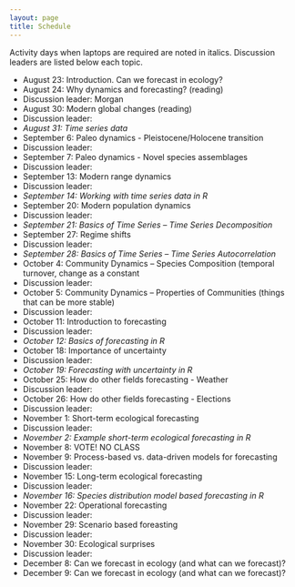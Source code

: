 ```yaml
---
layout: page
title: Schedule
---
```

Activity days when laptops are required are noted in italics. Discussion leaders are listed below each topic.
* August 23: Introduction. Can we forecast in ecology?
* August 24: Why dynamics and forecasting? (reading)
 * Discussion leader: Morgan
* August 30: Modern global changes (reading)
 * Discussion leader:
* *August 31: Time series data* 
* September 6: Paleo dynamics - Pleistocene/Holocene transition
 * Discussion leader:
* September 7: Paleo dynamics - Novel species assemblages
 * Discussion leader:
* September 13: Modern range dynamics
 * Discussion leader:
* *September 14: Working with time series data in R*
* September 20: Modern population dynamics
 * Discussion leader:
* *September 21: Basics of Time Series – Time Series Decomposition*
* September 27: Regime shifts
 * Discussion leader:
* *September 28: Basics of Time Series – Time Series Autocorrelation*
* October 4: Community Dynamics – Species Composition (temporal turnover, change
as a constant
 * Discussion leader:
* October 5: Community Dynamics – Properties of Communities (things that can be
more stable)
 * Discussion leader:
* October 11: Introduction to forecasting
 * Discussion leader:
* *October 12: Basics of forecasting in R*
* October 18: Importance of uncertainty
 * Discussion leader:
* *October 19: Forecasting with uncertainty in R*
* October 25: How do other fields forecasting - Weather
 * Discussion leader:
* October 26: How do other fields forecasting - Elections
 * Discussion leader:
* November 1: Short-term ecological forecasting
 * Discussion leader:
* *November 2: Example short-term ecological forecasting in R*
* November 8: VOTE! NO CLASS
* November 9: Process-based vs. data-driven models for forecasting
 * Discussion leader:
* November 15: Long-term ecological forecasting
 * Discussion leader:
* *November 16: Species distribution model based forecasting in R*
* November 22: Operational forecasting
 * Discussion leader:
* November 29: Scenario based foreasting
 * Discussion leader:
* November 30: Ecological surprises
 * Discussion leader:
* December 8: Can we forecast in ecology (and what can we forecast)?
* December 9: Can we forecast in ecology (and what can we forecast)?
